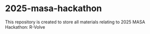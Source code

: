 # 2025-masa-hackathon
This repository is created to store all materials relating to 2025 MASA Hackathon: R-Volve
